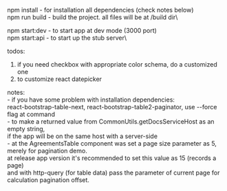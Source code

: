 npm install         - for installation all dependencies (check notes below)\
npm run build       - build the project. all files will be at /build dir\

npm start:dev       - to start app at dev mode (3000 port)\
npm start:api        - to start up the stub server\

todos:
1) if you need checkbox with appropriate color schema, do a customized one
2) to customize react datepicker


notes:\
    - if you have some problem with installation dependencies: \
        react-bootstrap-table-next, react-bootstrap-table2-paginator, use --force flag at command \
    - to make a returned value from CommonUtils.getDocsServiceHost as an empty string, \
      if the app will be on the same host with a server-side\
    - at the AgreementsTable component was set a page size parameter as 5, merely for pagination demo.\
        at release app version it's recommended to set this value as 15 (records a page)\
        and with http-query (for table data) pass the parameter of current page for calculation pagination offset.